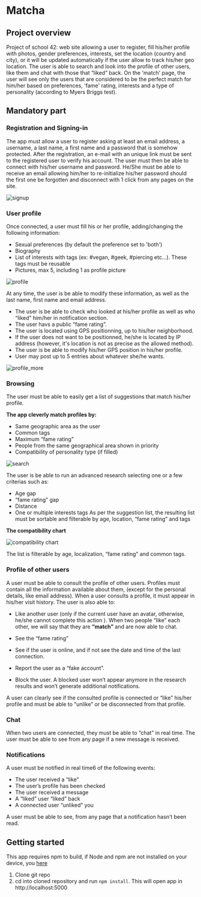 # Matcha

## Project overview

Project of school 42: web site allowing a user to register, fill his/her profile with
photos, gender preferences, interests, set the location (country and city), or it will be
updated automatically if the user allow to track his/her geo location.
The user is able to search and look into the profile of other users, like them and chat with those that “liked” back.
On the 'match' page, the user will see only the users that are considered to be the perfect match
for him/her based on preferences, 'fame' rating, interests and a type of personality
(according to Myers Briggs test).

## Mandatory part
### Registration and Signing-in
The app must allow a user to register asking at least an email address, a username, a last
name, a first name and a password that is somehow protected. After the registration, an
e-mail with an unique link must be sent to the registered user to verify his account.
The user must then be able to connect with his/her username and password. He/She
must be able to receive an email allowing him/her to re-initialize his/her password should
the first one be forgotten and disconnect with 1 click from any pages on the site.

![signup](readme_pics/signup.png)


### User profile
Once connected, a user must fill his or her profile, adding/changing the following information:
* Sexual preferences (by default the preference set to 'both')
* Biography
* List of interests with tags (ex: #vegan, #geek, #piercing etc...). These tags must be reusable
* Pictures, max 5, including 1 as profile picture

![profile](readme_pics/header.png)

At any time, the user is be able to modify these information, as well as the last
name, first name and email address.
* The user is be able to check who looked at his/her profile as well as who “liked”
him/her in notification section.
* The user havs a public “fame rating”.
* The user is located using GPS positionning, up to his/her neighborhood.
* If the user does not want to be positionned, he/she is located by IP address (however, it's location is 
not as precise as the allowed method).
* The user is be able to modify his/her GPS position in his/her profile.
* User may post up to 5 entries about whatever she/he wants.

![profile_more](readme_pics/profile.png)
   
### Browsing
The user must be able to easily get a list of suggestions that match his/her profile.

**The app cleverly match profiles by:**
* Same geographic area as the user
* Common tags
* Maximum “fame rating”
* People from the same geographical area shown in priority
* Compatibility of personality type (if filled)

![search](readme_pics/search.png)

The user is be able to run an advanced research selecting one or a few criterias such
as:
* Age gap
* “fame rating” gap
* Distance
* One or multiple interests tags
As per the suggestion list, the resulting list must be sortable and filterable by age,
location, “fame rating” and tags

**The compatibility chart**

![compatibility chart](readme_pics/myers.jpg)

The list is filterable by age, localization, “fame rating” and common tags.

### Profile of other users
A user must be able to consult the profile of other users. Profiles must contain all the
information available about them, (except for the personal details, like email address).
When a user consults a profile, it must appear in his/her visit history.
The user is also able to:
* Like another user (only if the current user have an avatar, otherwise, he/she cannot complete this action
). When two people “like” each other, we will say that they are **“match”** and are now able to chat. 

* See the “fame rating”
* See if the user is online, and if not see the date and time of the last connection.
* Report the user as a “fake account”.
* Block the user. A blocked user won’t appear anymore in the research results and
won’t generate additional notifications.

A user can clearly see if the consulted profile is connected or “like” his/her profile and
must be able to “unlike” or be disconnected from that profile.

### Chat
When two users are connected, they must be able to “chat” in real time. The user must be able to see from any page if
a new message is received.

### Notifications
A user must be notified in real time6 of the following events:

* The user received a “like”
* The user’s profile has been checked
* The user received a message
* A “liked” user “liked” back
* A connected user “unliked” you

A user must be able to see, from any page that a notification hasn’t been read.
    
## Getting started

This app requires npm to build, if Node and npm are not installed on your device, you  [here](https://docs.npmjs.com/getting-started/installing-node)
1. Clone git repo
2. cd into cloned repository and run `npm install`. This will open app in http://localhost:5000
